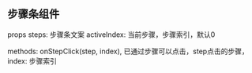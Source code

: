 ## 步骤条组件

props
steps: 步骤条文案
activeIndex: 当前步骤，步骤索引，默认0

methods:
onStepClick(step, index), 已通过步骤可以点击，step点击的步骤， index: 步骤索引